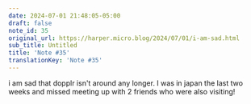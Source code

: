 ```yaml
---
date: 2024-07-01 21:48:05-05:00
draft: false
note_id: 35
original_url: https://harper.micro.blog/2024/07/01/i-am-sad.html
sub_title: Untitled
title: 'Note #35'
translationKey: 'Note #35'
---
```


i am sad that dopplr isn't around any longer. I was in japan the last two weeks and missed meeting up with 2 friends who were also visiting!